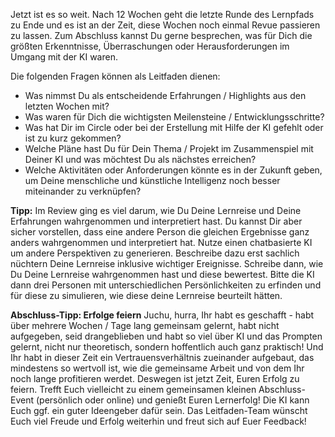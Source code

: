 Jetzt ist es so weit. Nach 12 Wochen geht die letzte Runde des Lernpfads zu Ende und es ist an der Zeit, diese Wochen noch einmal Revue passieren zu lassen. Zum Abschluss kannst Du gerne besprechen, was für Dich die größten Erkenntnisse, Überraschungen oder Herausforderungen im Umgang mit der KI waren.

Die folgenden Fragen können als Leitfaden dienen:

- Was nimmst Du als entscheidende Erfahrungen / Highlights aus den letzten Wochen mit?
- Was waren für Dich die wichtigsten Meilensteine / Entwicklungsschritte?
- Was hat Dir im Circle oder bei der Erstellung mit Hilfe der KI gefehlt oder ist zu kurz gekommen?
- Welche Pläne hast Du für Dein Thema / Projekt im Zusammenspiel mit Deiner KI und was möchtest Du als nächstes erreichen?
- Welche Aktivitäten oder Anforderungen könnte es in der Zukunft geben, um Deine menschliche und künstliche Intelligenz noch besser miteinander zu verknüpfen?

**Tipp:** Im Review ging es viel darum, wie Du Deine Lernreise und Deine Erfahrungen wahrgenommen und interpretiert hast. Du kannst Dir aber sicher vorstellen, dass eine andere Person die gleichen Ergebnisse ganz anders wahrgenommen und interpretiert hat. Nutze einen chatbasierte KI um andere Perspektiven zu generieren. Beschreibe dazu erst sachlich nüchtern Deine Lernreise inklusive wichtiger Ereignisse. Schreibe dann, wie Du Deine Lernreise wahrgenommen hast und diese bewertest. Bitte die KI dann drei Personen mit unterschiedlichen Persönlichkeiten zu erfinden und für diese zu simulieren, wie diese deine Lernreise beurteilt hätten.

**Abschluss-Tipp: Erfolge feiern**
Juchu, hurra, Ihr habt es geschafft - habt über mehrere Wochen / Tage lang gemeinsam gelernt, habt nicht aufgegeben, seid drangeblieben und habt so viel über KI und das Prompten gelernt, nicht nur theoretisch, sondern hoffentlich auch ganz praktisch! Und Ihr habt in dieser Zeit ein Vertrauensverhältnis zueinander aufgebaut, das mindestens so wertvoll ist, wie die gemeinsame Arbeit und von dem Ihr noch lange profitieren werdet. Deswegen ist jetzt Zeit, Euren Erfolg zu feiern. Trefft Euch vielleicht zu einem gemeinsamen kleinen Abschluss-Event (persönlich oder online) und genießt Euren Lernerfolg! Die KI kann Euch ggf. ein guter Ideengeber dafür sein. Das Leitfaden-Team wünscht Euch viel Freude und Erfolg weiterhin und freut sich auf Euer Feedback!
